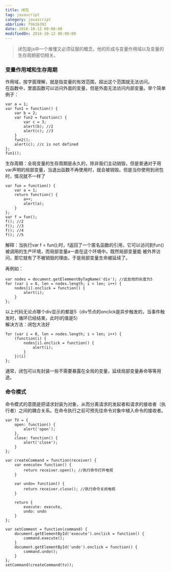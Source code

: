 ```yaml
---
title: 闭包
tag: javascript
category: javascript
abbrlink: f9636392
date: 2016-10-12 00:00:00
modifiedOn: 2016-10-12 00:00:00
---
```


> 闭包是js中一个难懂又必须征服的概念，他的形成与变量作用域以及变量的生存周期密切相关。

### 变量作用域和生存周期

作用域，按字面理解，就是指变量的有效范围，超出这个范围就无法访问。  
在函数中，里面函数可以访问外面的变量，但是外面无法访问内部变量。举个简单例子：

    
    
    var a = 1;
    var fun1 = function() {
        var b = 2;
        var fun2 = function() {
            var c = 3;
            alert(b); //2
            alert(c); //3
        }
        fun2();
        alert(c); //c is not defined
    };
    fun1();
    

生存周期：全局变量的生存周期是永久的，除非我们主动销毁，但是普通对于用var声明的局部变量，当退出函数不再使用时，就会被销毁。但是当你使用到闭包时，情况就不一样了

    
    
    var fun = function() {
        var a = 1;
        return function() {
            a++;
            alert(a);
        }
    };
    var f = fun();
    f(); //2
    f(); //3
    f(); //4
    f(); //5

解释：当执行var f = fun();时，f返回了一个匿名函数的引用，它可以访问到fun()被调用的生产环境，而局部变量a一直在这个环境中。既然局部变量能
被外界访问，那它就有了不被销毁的理由，于是局部变量生命被延续了。

再例如：

    
    
    var nodes = document.getElemmentByTagName('div'); //此处他的长度为5
    for (var i = 0, len = nodes.length; i < len; i++) {
        nodes[i].onclick = function() {
            alert(i);
        }
    };

以上代码无论点哪个div显示的都是5（div节点的onclick是异步触发的，当事件触发时，循环已经结束，此时i的值是5）  
解决方法：闭包大法好

    
    
    for (var i = 0, len = nodes.length; i < len; i++) {
        (function(i) {
            nodes[i].onclick = function() {
                alert(i);
            }
        })(i)
    };

通常，闭包可以有封装一些不需要暴露在全局的变量，延续局部变量寿命等等用途。

### 命令模式

命令模式的意图是把请求封装为对象，从而分离请求的发起者和请求的接收者（执行者）之间的耦合关系。在命令执行之前可预先往命令对象中植入命令的接收者。

    
    
    var TV = {
        open: function() {
            alert('open');
        },
        close: function() {
            alert('close');
        }
    };
    
    var createCommand = function(receiver) {
        var execute= function() {
            return receiver.open(); //执行命令打开电视
        }
    
        var undo= function() {
            return receiver.close(); //执行命令关闭电视
        }
    
        return {
            execute: execute,
            undo: undo
        }
    };
    
    var setComment = function(command) {
        document.getElementById('execute').onclick = function() {
            command.execute();
        }
        document.getElementById('undo').onclick = function() {
            command.undo();
        }
    };
    setCommand(createCommand(tv));

